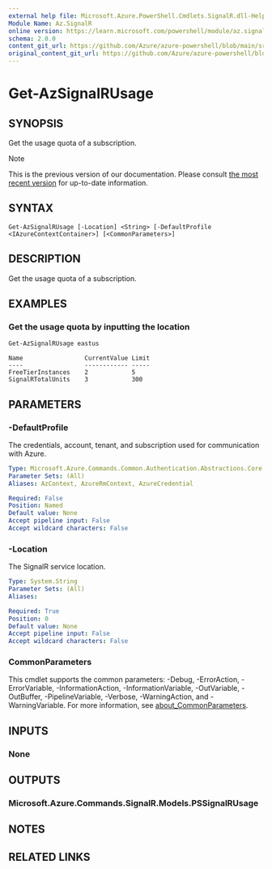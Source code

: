 ```yaml
---
external help file: Microsoft.Azure.PowerShell.Cmdlets.SignalR.dll-Help.xml
Module Name: Az.SignalR
online version: https://learn.microsoft.com/powershell/module/az.signalr/get-azsignalrusage
schema: 2.0.0
content_git_url: https://github.com/Azure/azure-powershell/blob/main/src/SignalR/SignalR/help/Get-AzSignalRUsage.md
original_content_git_url: https://github.com/Azure/azure-powershell/blob/main/src/SignalR/SignalR/help/Get-AzSignalRUsage.md
---
```


# Get-AzSignalRUsage

## SYNOPSIS
Get the usage quota of a subscription.

> [!NOTE]
>This is the previous version of our documentation. Please consult [the most recent version](/powershell/module/az.signalr/get-azsignalrusage) for up-to-date information.

## SYNTAX

```
Get-AzSignalRUsage [-Location] <String> [-DefaultProfile <IAzureContextContainer>] [<CommonParameters>]
```

## DESCRIPTION
Get the usage quota of a subscription.

## EXAMPLES

### Get the usage quota by inputting the location
```powershell
Get-AzSignalRUsage eastus
```

```output
Name                 CurrentValue Limit
----                 ------------ -----
FreeTierInstances    2            5
SignalRTotalUnits    3            300
```

## PARAMETERS

### -DefaultProfile
The credentials, account, tenant, and subscription used for communication with Azure.

```yaml
Type: Microsoft.Azure.Commands.Common.Authentication.Abstractions.Core.IAzureContextContainer
Parameter Sets: (All)
Aliases: AzContext, AzureRmContext, AzureCredential

Required: False
Position: Named
Default value: None
Accept pipeline input: False
Accept wildcard characters: False
```

### -Location
The SignalR service location.

```yaml
Type: System.String
Parameter Sets: (All)
Aliases:

Required: True
Position: 0
Default value: None
Accept pipeline input: False
Accept wildcard characters: False
```

### CommonParameters
This cmdlet supports the common parameters: -Debug, -ErrorAction, -ErrorVariable, -InformationAction, -InformationVariable, -OutVariable, -OutBuffer, -PipelineVariable, -Verbose, -WarningAction, and -WarningVariable. For more information, see [about_CommonParameters](http://go.microsoft.com/fwlink/?LinkID=113216).

## INPUTS

### None

## OUTPUTS

### Microsoft.Azure.Commands.SignalR.Models.PSSignalRUsage

## NOTES

## RELATED LINKS
